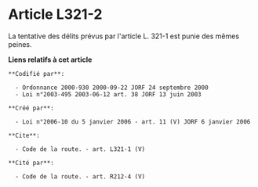 # Article L321-2

La tentative des délits prévus par l'article L. 321-1 est punie des mêmes peines.

**Liens relatifs à cet article**

	**Codifié par**:

	  - Ordonnance 2000-930 2000-09-22 JORF 24 septembre 2000
	  - Loi n°2003-495 2003-06-12 art. 38 JORF 13 juin 2003

	**Créé par**:

	  - Loi n°2006-10 du 5 janvier 2006 - art. 11 (V) JORF 6 janvier 2006

	**Cite**:

	  - Code de la route. - art. L321-1 (V)

	**Cité par**:

	  - Code de la route. - art. R212-4 (V)

